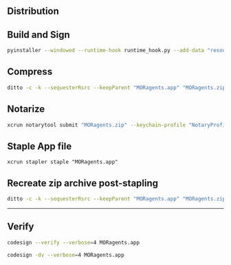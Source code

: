 ## Distribution

## Build and Sign
```sh
pyinstaller --windowed --runtime-hook runtime_hook.py --add-data "resources:resources" --osx-bundle-identifier "com.liquidtensor.moragents" --codesign-identity "Developer ID Application: Liquid Tensor LLC (ZQN244GMTD)" --name="MORagents" --icon="moragents.icns" --osx-entitlements-file "MORagents.entitlements" main.py
```

## Compress
```sh
ditto -c -k --sequesterRsrc --keepParent "MORagents.app" "MORagents.zip"
````

## Notarize
```sh
xcrun notarytool submit "MORagents.zip" --keychain-profile "NotaryProfile" --wait
```

## Staple App file
```shell
xcrun stapler staple "MORagents.app"
```

## Recreate zip archive post-stapling
```sh
ditto -c -k --sequesterRsrc --keepParent "MORagents.app" "MORagents.zip"
````

---


## Verify
```sh
codesign --verify --verbose=4 MORagents.app

codesign -dv --verbose=4 MORagents.app
```
